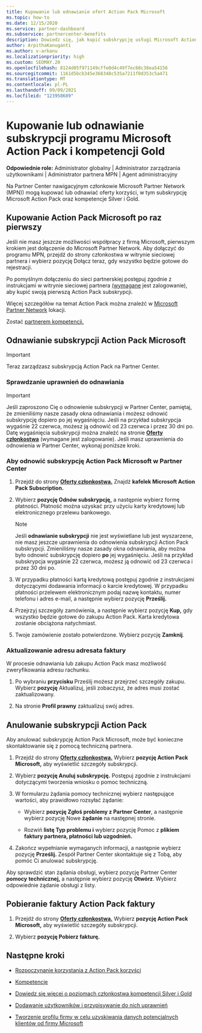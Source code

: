 ```yaml
---
title: Kupowanie lub odnawianie ofert Action Pack Microsoft
ms.topic: how-to
ms.date: 12/15/2020
ms.service: partner-dashboard
ms.subservice: partnercenter-benefits
description: Dowiedz się, jak kupić subskrypcję usługi Microsoft Action Pack i rozpocząć korzystanie z Action Pack korzyści. Dowiedz się również, jak odnawiać, anulować, wyświetlać rachunek i nie tylko.
author: ArpithaKanuganti
ms.author: v-arkanu
ms.localizationpriority: high
ms.custom: SEOMAY.20
ms.openlocfilehash: 8124d05f971149cffe0d4c49f7ec68c38ea54156
ms.sourcegitcommit: 1161d5bcb345e368348c535a7211f0d353c5a471
ms.translationtype: MT
ms.contentlocale: pl-PL
ms.lasthandoff: 09/09/2021
ms.locfileid: "123958689"
---
```

# <a name="buy-or-renew-a-microsoft-action-pack-subscription-or-silver-and-gold-competencies"></a>Kupowanie lub odnawianie subskrypcji programu Microsoft Action Pack i kompetencji Gold


**Odpowiednie role:** Administrator globalny | Administrator zarządzania użytkownikami | Administrator partnera MPN | Agent administracyjny


Na Partner Center nawigacyjnym [](https://partner.microsoft.com/dashboard)członkowie Microsoft Partner Network (MPN)) mogą kupować lub odnawiać oferty korzyści, w tym subskrypcję Microsoft Action Pack oraz kompetencje Silver i Gold.

## <a name="buy-microsoft-action-pack-for-the-first-time"></a>Kupowanie Action Pack Microsoft po raz pierwszy

Jeśli nie masz jeszcze możliwości współpracy z firmą Microsoft, pierwszym krokiem jest dołączenie do Microsoft Partner Network. Aby dołączyć do [](https://partner.microsoft.com/membership) programu MPN, przejdź do  strony członkostwa w witrynie sieciowej partnera i wybierz pozycję Dołącz teraz, gdy wszystko będzie gotowe do rejestracji.

Po pomyślnym dołączeniu do sieci partnerskiej postępuj zgodnie z instrukcjami w witrynie sieciowej partnera [(wymagane](https://partner.microsoft.com/membership/action-pack) jest zalogowanie), aby kupić swoją pierwszą Action Pack subskrypcji. 

Więcej szczegółów na temat Action Pack można znaleźć w [Microsoft Partner Network](https://partner.microsoft.com/membership/internal-use-software#simple-tab-content-3) lokacji.

Zostać [partnerem kompetencji.](https://partner.microsoft.com/membership/competencies) 

## <a name="renew-a-microsoft-action-pack-subscription"></a>Odnawianie subskrypcji Action Pack Microsoft

>[!IMPORTANT]
>Teraz zarządzasz subskrypcją Action Pack na Partner Center.

### <a name="check-your-renewal-eligibility"></a>Sprawdzanie uprawnień do odnawiania

>[!IMPORTANT]
>Jeśli zaproszono Cię o odnowienie subskrypcji w Partner Center, pamiętaj, że zmieniliśmy nasze zasady okna odnawiania i możesz odnowić subskrypcję dopiero po jej wygaśnięciu. Jeśli na przykład subskrypcja wygaśnie 22 czerwca, możesz ją odnowić od 23 czerwca i przez 30 dni po.
>Datę wygaśnięcia subskrypcji można znaleźć na stronie [**Oferty członkostwa**](https://partnercenter.microsoft.com/pcv/partnership/offers) (wymagane jest zalogowanie). Jeśli masz uprawnienia do odnowienia w Partner Center, wykonaj poniższe kroki.  

### <a name="to-renew-a-microsoft-action-pack-subscription-in-the-partner-center"></a>Aby odnowić subskrypcję Action Pack Microsoft w Partner Center

1. Przejdź do strony [**Oferty członkostwa.**](https://partnercenter.microsoft.com/pcv/partnership/offers) Znajdź **kafelek Microsoft Action Pack Subscription.**  

2. Wybierz **pozycję Odnów subskrypcję,** a następnie wybierz formę płatności. Płatność można uzyskać przy użyciu karty kredytowej lub elektronicznego przelewu bankowego.

    >[!NOTE]
    >Jeśli **odnawianie subskrypcji** nie jest wyświetlane lub jest wyszarzene, nie masz jeszcze uprawnienia do odnowienia subskrypcji Action Pack subskrypcji. Zmieniliśmy nasze zasady okna odnawiania, aby można było odnowić subskrypcję dopiero **po** jej wygaśnięciu. Jeśli na przykład subskrypcja wygaśnie 22 czerwca, możesz ją odnowić od 23 czerwca i przez 30 dni po.  

3. W przypadku płatności kartą kredytową postępuj zgodnie z instrukcjami dotyczącymi dodawania informacji o karcie kredytowej. W przypadku płatności przelewem elektronicznym podaj nazwę kontaktu, numer telefonu i adres e-mail, a następnie wybierz pozycję **Prześlij.**

4. Przejrzyj szczegóły zamówienia, a następnie wybierz pozycję **Kup,** gdy wszystko będzie gotowe do zakupu Action Pack. Karta kredytowa zostanie obciążona natychmiast.

5. Twoje zamówienie zostało potwierdzone. Wybierz pozycję **Zamknij**.

### <a name="update-your-bill-to-address"></a>Aktualizowanie adresu adresata faktury

W procesie odnawiania lub zakupu Action Pack masz możliwość zweryfikowania adresu rachunku.

 1. Po wybraniu **przycisku** Prześlij możesz przejrzeć szczegóły zakupu. Wybierz **pozycję** Aktualizuj, jeśli zobaczysz, że adres musi zostać zaktualizowany.
  
 1. Na stronie **Profil prawny** zaktualizuj swój adres.

## <a name="cancel-your-action-pack-subscription"></a>Anulowanie subskrypcji Action Pack

Aby anulować subskrypcję Action Pack Microsoft, może być konieczne skontaktowanie się z pomocą techniczną partnera.

1. Przejdź do strony [**Oferty członkostwa.**](https://partnercenter.microsoft.com/pcv/partnership/offers) Wybierz **pozycję Action Pack Microsoft,** aby wyświetlić szczegóły subskrypcji. 

3. Wybierz **pozycję Anuluj subskrypcję.** Postępuj zgodnie z instrukcjami dotyczącymi tworzenia wniosku o pomoc techniczną. 

4. W formularzu żądania pomocy technicznej wybierz następujące wartości, aby prawidłowo rozsyłać żądanie:

    -  Wybierz **pozycję Zgłoś problemy z Partner Center**, a następnie wybierz pozycję Nowe **żądanie** na następnej stronie.

    -  Rozwiń **listę Typ problemu i** wybierz pozycję Pomoc z **plikiem faktury partnera, płatności lub uzgodnień.** 

5. Zakończ wypełnianie wymaganych informacji, a następnie wybierz pozycję **Prześlij.** Zespół Partner Center skontaktuje się z Tobą, aby pomóc Ci anulować subskrypcję.

Aby sprawdzić stan żądania obsługi, wybierz pozycję Partner Center **pomocy** **technicznej,** a następnie wybierz pozycję **Otwórz**. Wybierz odpowiednie żądanie obsługi z listy.  

## <a name="download-your-action-pack-invoice"></a>Pobieranie faktury Action Pack faktury

1. Przejdź do strony [**Oferty członkostwa.**](https://partnercenter.microsoft.com/pcv/partnership/offers) Wybierz **pozycję Action Pack Microsoft,** aby wyświetlić szczegóły subskrypcji. 

3. Wybierz **pozycję Pobierz fakturę.**
 
## <a name="next-steps"></a>Następne kroki

-   [Rozpoczynanie korzystania z Action Pack korzyści](manage-your-partner-network-benefits.md)

-   [Kompetencje](learn-about-competencies.md)

-   [Dowiedz się więcej o poziomach członkostwa kompetencji Silver i Gold](https://partner.microsoft.com/membership/internal-use-software#simple-tab-content-2)

-   [Dodawanie użytkowników i przypisywanie do nich uprawnień](create-user-accounts-and-set-permissions.md)

-   [Tworzenie profilu firmy w celu uzyskiwania danych potencjalnych klientów od firmy Microsoft](create-a-marketing-profile.md)
